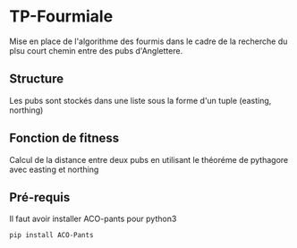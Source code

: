 # TP-Fourmiale
Mise en place de l'algorithme des fourmis dans le cadre de la recherche du plsu court chemin entre des pubs d'Anglettere.

## Structure
Les pubs sont stockés dans une liste sous la forme d'un tuple (easting, northing)

## Fonction de fitness
Calcul de la distance entre deux pubs en utilisant le théoréme de pythagore avec easting et northing

## Pré-requis
Il faut avoir installer ACO-pants pour python3

```
pip install ACO-Pants
```
